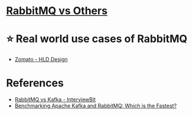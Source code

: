 # [RabbitMQ vs Others](KafkaVsRabbitMQVsSQSVsSNS.md)

# :star: Real world use cases of RabbitMQ
- [Zomato - HLD Design](../../3_HLDDesignProblems/ZomatoDesign)

# References
- [RabbitMQ vs Kafka - InterviewBit](https://www.interviewbit.com/blog/rabbitmq-vs-kafka/)
- [Benchmarking Apache Kafka and RabbitMQ: Which is the Fastest?](https://www.confluent.io/blog/kafka-fastest-messaging-system/)
